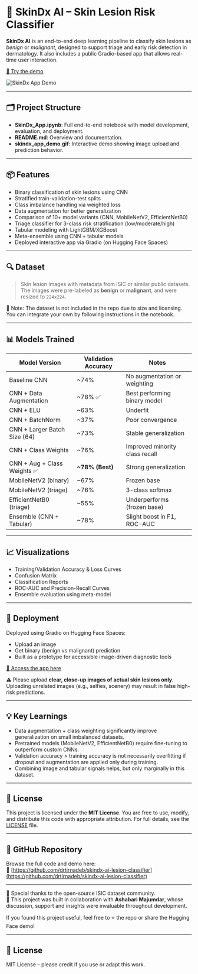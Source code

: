 # 🧠 SkinDx AI – Skin Lesion Risk Classifier

**SkinDx AI** is an end-to-end deep learning pipeline to classify skin lesions as *benign* or *malignant*, designed to support triage and early risk detection in dermatology. It also includes a public Gradio-based app that allows real-time user interaction.

[🚀 Try the demo](https://huggingface.co/spaces/tirnadebphd/SkinDx-App)

![SkinDx App Demo](skindx_app_demo.gif)

---

## 🗂️ Project Structure

- **SkinDx_App.ipynb**: Full end-to-end notebook with model development, evaluation, and deployment.
- **README.md**: Overview and documentation.
- **skindx_app_demo.gif**: Interactive demo showing image upload and prediction behavior.

---

## 📦 Features

- Binary classification of skin lesions using CNN
- Stratified train-validation-test splits
- Class imbalance handling via weighted loss
- Data augmentation for better generalization
- Comparison of 10+ model variants (CNN, MobileNetV2, EfficientNetB0)
- Triage classifier for 3-class risk stratification (low/moderate/high)
- Tabular modeling with LightGBM/XGBoost
- Meta-ensemble using CNN + tabular models
- Deployed interactive app via Gradio (on Hugging Face Spaces)

---

## 🔍 Dataset

> Skin lesion images with metadata from ISIC or similar public datasets.  
The images were pre-labeled as **benign** or **malignant**, and were resized to `224x224`.

📌 Note: The dataset is not included in the repo due to size and licensing. You can integrate your own by following instructions in the notebook.

---

## 📊 Models Trained

| Model Version                       | Validation Accuracy | Notes |
|------------------------------------|----------------------|-------|
| Baseline CNN                       | ~74%                 | No augmentation or weighting |
| CNN + Data Augmentation            | ~78% ✅              | Best performing binary model |
| CNN + ELU                          | ~63%                 | Underfit |
| CNN + BatchNorm                    | ~37%                 | Poor convergence |
| CNN + Larger Batch Size (64)       | ~73%                 | Stable generalization |
| CNN + Class Weights                | ~76%                 | Improved minority class recall |
| CNN + Aug + Class Weights ✅       | **~78% (Best)**      | Strong generalization |
| MobileNetV2 (binary)               | ~67%                 | Frozen base |
| MobileNetV2 (triage)               | ~76%                 | 3-class softmax |
| EfficientNetB0 (triage)            | ~55%                 | Underperforms (frozen base) |
| Ensemble (CNN + Tabular)           | ~78%                 | Slight boost in F1, ROC-AUC |

---

## 📈 Visualizations

- Training/Validation Accuracy & Loss Curves
- Confusion Matrix
- Classification Reports
- ROC-AUC and Precision-Recall Curves
- Ensemble evaluation using meta-model

---

## 🤖 Deployment

Deployed using Gradio on Hugging Face Spaces:
- Upload an image
- Get binary (benign vs malignant) prediction
- Built as a prototype for accessible image-driven diagnostic tools

[🔗 Access the app here](https://huggingface.co/spaces/tirnadebphd/SkinDx-App)

⚠️ Please upload **clear, close-up images of actual skin lesions only**. Uploading unrelated images (e.g., selfies, scenery) may result in false high-risk predictions.

---

## 💡 Key Learnings

- Data augmentation + class weighting significantly improve generalization on small imbalanced datasets.
- Pretrained models (MobileNetV2, EfficientNetB0) require fine-tuning to outperform custom CNNs.
- Validation accuracy > training accuracy is not necessarily overfitting if dropout and augmentation are applied only during training.
- Combining image and tabular signals helps, but only marginally in this dataset.

---

## 📜 License

This project is licensed under the **MIT License**. You are free to use, modify, and distribute this code with appropriate attribution. For full details, see the [LICENSE](LICENSE) file.

---

## 📁 GitHub Repository

Browse the full code and demo here:  
🔗 [https://github.com/drtirnadeb/skindx-ai-lesion-classifier](https://github.com/drtirnadeb/skindx-ai-lesion-classifier)

---

🧠 Special thanks to the open-source ISIC dataset community.  
🤝 This project was built in collaboration with **Ashabari Majumdar**, whose discussion, support and insights were invaluable throughout development.

If you found this project useful, feel free to ⭐️ the repo or share the Hugging Face demo!

---

## 📜 License

MIT License – please credit if you use or adapt this work.
